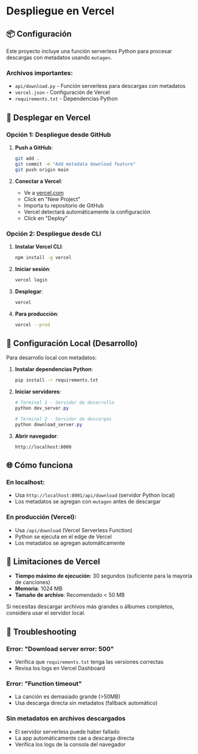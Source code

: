 # Despliegue en Vercel

## 📦 Configuración

Este proyecto incluye una función serverless Python para procesar descargas con metadatos usando `mutagen`.

### Archivos importantes:
- `api/download.py` - Función serverless para descargas con metadatos
- `vercel.json` - Configuración de Vercel
- `requirements.txt` - Dependencias Python

## 🚀 Desplegar en Vercel

### Opción 1: Despliegue desde GitHub

1. **Push a GitHub**:
   ```bash
   git add .
   git commit -m "Add metadata download feature"
   git push origin main
   ```

2. **Conectar a Vercel**:
   - Ve a [vercel.com](https://vercel.com)
   - Click en "New Project"
   - Importa tu repositorio de GitHub
   - Vercel detectará automáticamente la configuración
   - Click en "Deploy"

### Opción 2: Despliegue desde CLI

1. **Instalar Vercel CLI**:
   ```bash
   npm install -g vercel
   ```

2. **Iniciar sesión**:
   ```bash
   vercel login
   ```

3. **Desplegar**:
   ```bash
   vercel
   ```

4. **Para producción**:
   ```bash
   vercel --prod
   ```

## 🔧 Configuración Local (Desarrollo)

Para desarrollo local con metadatos:

1. **Instalar dependencias Python**:
   ```bash
   pip install -r requirements.txt
   ```

2. **Iniciar servidores**:
   ```powershell
   # Terminal 1 - Servidor de desarrollo
   python dev_server.py

   # Terminal 2 - Servidor de descargas
   python download_server.py
   ```

3. **Abrir navegador**:
   ```
   http://localhost:8000
   ```

## 🌐 Cómo funciona

### En localhost:
- Usa `http://localhost:8001/api/download` (servidor Python local)
- Los metadatos se agregan con `mutagen` antes de descargar

### En producción (Vercel):
- Usa `/api/download` (Vercel Serverless Function)
- Python se ejecuta en el edge de Vercel
- Los metadatos se agregan automáticamente

## 📝 Limitaciones de Vercel

- **Tiempo máximo de ejecución**: 30 segundos (suficiente para la mayoría de canciones)
- **Memoria**: 1024 MB
- **Tamaño de archivo**: Recomendado < 50 MB

Si necesitas descargar archivos más grandes o álbumes completos, considera usar el servidor local.

## 🐛 Troubleshooting

### Error: "Download server error: 500"
- Verifica que `requirements.txt` tenga las versiones correctas
- Revisa los logs en Vercel Dashboard

### Error: "Function timeout"
- La canción es demasiado grande (>50MB)
- Usa descarga directa sin metadatos (fallback automático)

### Sin metadatos en archivos descargados
- El servidor serverless puede haber fallado
- La app automáticamente cae a descarga directa
- Verifica los logs de la consola del navegador
